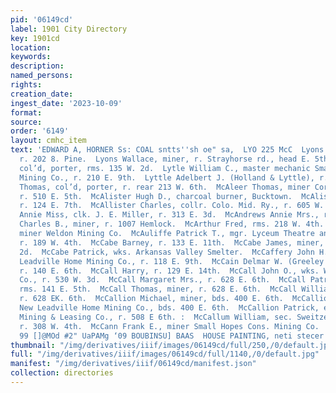 ```yaml
---
pid: '06149cd'
label: 1901 City Directory
key: 1901cd
location: 
keywords: 
description: 
named_persons: 
rights: 
creation_date: 
ingest_date: '2023-10-09'
format: 
source: 
order: '6149'
layout: cmhc_item
text: 'EDWARD A, HORNER Ss: COAL sntts''sh oe" sa,  LYO 225 McC  Lyons Ellen Miss,
  r. 202 8. Pine.  Lyons Wallace, miner, r. Strayhorse rd., head E. 5th.  Lytle Robert,
  col’d, porter, rms. 135 W. 2d.  Lytle William C., master mechanic Small Hopes Cons.
  Mining Co., r. 210 E. 9th.  Lyttle Adelbert J. (Holland & Lyttle), r. 145 W. 3d.  Mc  McAdoo
  Thomas, col’d, porter, r. rear 213 W. 6th.  McAleer Thomas, miner Coronado Mine,
  r. 510 E. 5th.  McAlister Hugh D., charcoal burner, Bucktown.  McAlister John, mining,
  r. 124 E. 7th.  McAllister Charles, collr. Colo. Mid. Ry., r. 605 W. 3d.  McAndrews
  Annie Miss, clk. J. E. Miller, r. 313 E. 3d.  McAndrews Annie Mrs., r. 313 E. 3d.  MeArthur
  Charles B., miner, r. 1007 Hemlock.  McArthur Fred, rms. 218 W. 4th.  McArthur John,
  miner Weldon Mining Co.  McAuliffe Patrick T., mgr. Lyceum Theatre and City Hall,
  r. 189 W. 4th.  McCabe Barney, r. 133 E. 11th.  McCabe James, miner, rms. 123 W.
  2d.  McCabe Patrick, wks. Arkansas Valley Smelter.  McCaffery John H., miner New
  Leadville Home Mining Co., r. 118 E. 9th.  McCain Delmar W. (Greeley & McCain),
  r. 140 E. 6th.  McCall Harry, r. 129 E. 14th.  McCall John O., wks. Williams Lumber
  Co., r. 530 W. 3d.  McCall Margaret Mrs., r. 628 E. 6th.  McCall Patrick, miner,
  rms. 141 E. 5th.  McCall Thomas, miner, r. 628 E. 6th.  McCall William P., miner,
  r. 628 EK. 6th.  McCallion Michael, miner, bds. 400 E. 6th.  McCallion Neil, miner
  New Leadville Home Mining Co., bds. 400 E. 6th.  McCallion Patrick, engineer Penn.
  Mining & Leasing Co., r. 508 E 6th. :  McCallum William, sec. Sweitzer Mer, Co.,
  r. 308 W. 4th.  McCann Frank E., miner Small Hopes Cons. Mining Co.  ''S19y “YNWS
  99 []@MOd #2" UaPAMg ‘09 BOUBINSU] BAAS  HOUSE PAINTING, neti stecer J, J, QUINN '
thumbnail: "/img/derivatives/iiif/images/06149cd/full/250,/0/default.jpg"
full: "/img/derivatives/iiif/images/06149cd/full/1140,/0/default.jpg"
manifest: "/img/derivatives/iiif/06149cd/manifest.json"
collection: directories
---
```

